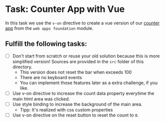 # Task: Counter App with Vue

In this task we use the `v-on` directive to create a vue version of our [counter app](https://github.com/coding-bootcamps-eu/web-apps-foundation/blob/main/web-app-basics/04-counter.md) from the `web apps foundation` module.

## Fulfill the following tasks:

- [ ] Don't start from scratch or reuse your old solution because this is more simplified version! Sources are provided in the `src` folder of this directory.
  - This version does not reset the bar when exceeds 100
  - There are no keyboard events
  - You can implement those features later as a extra challenge, if you like.
- [ ] Use v-on directive to increase the count data property everytime the main html area was clicked.
- [ ] Use style binding to increase the background of the main area.
  - Tipp: It's realized with css custom properties
- [ ] Use v-on directive on the reset button to reset the count to `0`.
